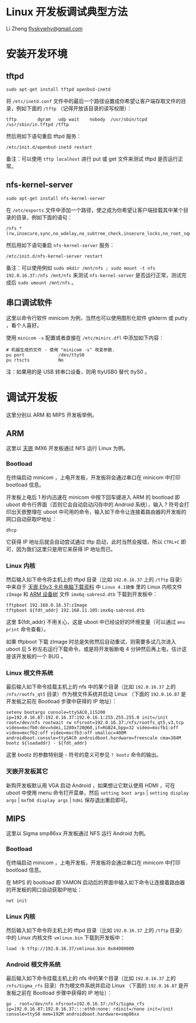 # Linux 开发板调试典型方法

Li Zheng flyskywhy@gmail.com

# 安装开发环境

## tftpd
    sudo apt-get install tftpd openbsd-inetd

将 `/etc/inetd.conf` 文件中的最后一个路径设置成你希望让客户端存取文件的目录，例如下面的 `/tftp` （记得开放该目录的读写权限）：

    tftp		dgram	udp	wait	nobody	/usr/sbin/tcpd	/usr/sbin/in.tftpd /tftp

然后用如下语句重启 tftpd 服务：

    /etc/init.d/openbsd-inetd restart

备注：可以使用 `tftp localhost` 进行 put 或 get 文件来测试 tftpd 是否运行正常。

## nfs-kernel-server
    sudo apt-get install nfs-kernel-server

在 `/etc/exports` 文件中添加一个路径，使之成为你希望让客户端挂载其中某个目录的目录，例如下面的语句：

    /nfs *(rw,insecure,sync,no_wdelay,no_subtree_check,insecure_locks,no_root_squash)

然后用如下语句重启 `nfs-kernel-server` 服务：

    /etc/init.d/nfs-kernel-server restart

备注：可以使用例如 `sudo mkdir /mnt/nfs ; sudo mount -t nfs 192.0.16.37:/nfs /mnt/nfs` 来测试 `nfs-kernel-server` 是否运行正常，测试完成后 `sudo umount /mnt/nfs` 。

## 串口调试软件
这里以命令行软件 minicom 为例，当然也可以使用图形化软件 gtkterm 或 putty ，看个人喜好。

使用 `minicom -s` 配置或者直接在 `/etc/minirc.dfl` 中添加如下内容：
```
# 机器生成的文件 - 使用 "minicom -s" 改变参数.
pu port             /dev/ttyS0
pu rtscts           No
```

注：如果用的是 USB 转串口设备，则用 ttyUSB0 替代 ttyS0 。

# 调试开发板
这里分别以 ARM 和 MIPS 开发板举例。

## ARM
这里以 [天嵌](http://www.embedsky.com) IMX6 开发板通过 NFS 运行 Linux 为例。
### Bootload
在终端启动 minicom ，上电开发板，开发板将会通过串口在 minicom 中打印 bootload 信息。

开发板上电后 1 秒内迅速在 minicom 中按下回车键进入 ARM 的 bootload 即 uboot 命令行界面（否则它会自动启动闪存中的 Android 系统），输入 ? 符号会打印出天嵌整理在 uboot 中可用的命令，输入如下命令让连接着路由器的开发板的网口自动获取IP地址：

    dhcp

它获得 IP 地址后就会自动尝试通过 tftp 启动，此时当然会报错，所以 `CTRL+C` 即可，因为我们这里只是用它来获得 IP 地址而已。

### Linux 内核
然后输入如下命令将主机上的 tftpd 目录（比如 `192.0.16.37` 上的 `/tftp` 目录）中来自于 [天嵌 E9v3 卡片电脑下载资料](http://www.embedsky.com/index.php?g=home&m=download&a=show&id=7) 中 `Linux 4.1镜像` 里的 Linux 内核文件 `zImage` 和 [ARM 设备树](https://blog.csdn.net/21cnbao/article/details/8457546) 文件 `imx6q-sabresd.dtb` 下载到开发板中：

    tftpboot 192.168.0.16.37:zImage
    tftpboot ${fdt_addr} 192.168.11.105:imx6q-sabresd.dtb

这里 ${fdt_addr} 不用关心，这是 uboot 中已经设好的环境变量（可以通过 `env print` 命令查看）。

如果 tftpboot 下载 zImage 时总是失败然后自动重试，则需要多试几次进入 uboot 后 5 秒左右运行下载命令，或是将开发板断电 4 分钟然后再上电，估计这是该开发板的一个 BUG 。

### Linux 根文件系统
最后输入如下命令挂载主机上的 nfs 中的某个目录（比如 `192.0.16.37` 上的 `/nfs/rootfs_qt5` 目录）作为根文件系统并启动 Linux （下面的 `192.0.16.87` 是开发板之前在 Bootload 步骤中获得的 IP 地址）：

    setenv bootargs console=ttySAC0,115200 ip=192.0.16.87:192.0.16.37:192.0.16.1:255.255.255.0 init=/init root=/dev/nfs rootwait rw nfsroot=192.0.16.37:/nfs/rootfs_qt5,v3,tcp video=mxcfb0:dev=hdmi,1280x720@60,if=RGB24,bpp=32 video=mxcfb1:off video=mxcfb2:off video=mxcfb3:off vmalloc=400M androidboot.console=ttySAC0 androidboot.hardware=freescale cma=384M
    bootz ${loadaddr} - ${fdt_addr}

这里 bootz 的参数特别是 - 符号的意义可参见 `? bootz` 命令的输出。

### 天嵌开发板其它
新购开发板默认用 VGA 启动 Android ，如果想让它默认使用 HDMI ，可在 uboot 中使用 menu 命令打开菜单，然后 `setting boot args` | `setting display args` | `mxfb0 display args` | `hdmi` 保存退出重启即可。

## MIPS
这里以 Sigma smp86xx 开发板通过 NFS 运行 Android 为例。
### Bootload
在终端启动 minicom ，上电开发板，开发板将会通过串口在 minicom 中打印 bootload 信息。

在 MIPS 的 bootload 即 YAMON 启动后的界面中输入如下命令让连接着路由器的开发板的网口自动获取IP地址：

    net init

### Linux 内核
然后输入如下命令将主机上的 tftpd 目录（比如 `192.0.16.37` 上的 `/tftp` 目录）中的 Linux 内核文件 `vmlinux.bin` 下载到开发板中：

    load -b tftp://192.0.16.37/vmlinux.bin 0x84000000

### Android 根文件系统
最后输入如下命令挂载主机上的 nfs 中的某个目录（比如 `192.0.16.37` 上的 `/nfs/Sigma_rfs` 目录）作为根文件系统并启动 Linux （下面的 `192.0.16.87` 是开发板之前在 Bootload 步骤中获得的 IP 地址）：

    go . root=/dev/nfs nfsroot=192.0.16.37:/nfs/Sigma_rfs ip=192.0.16.87:192.0.16.37::::eth0:none: rdinit=/none init=/init console=ttyS0 mem=192M androidboot.hardware=smp86xx
